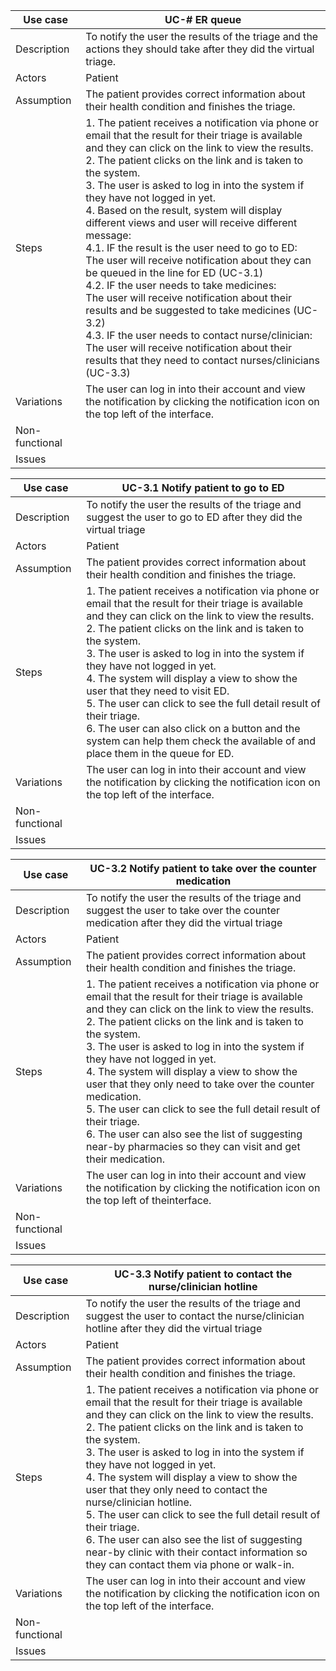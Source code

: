 | Use case       | UC-# ER queue                                                                                                               |
|----------------|------------------------------------------------------------------------------------------------------------------------------------------------------------------------------------------------------------------------------------------------------------------------------------------------------------------------------------------------------------------------------------------------------------------------------------------------------------------------------------------------------------------------------------------------------------------------------------------------------------------------------------------------------------------------------------------------------------------------------------------------------------------------------------------------------------------------------------------------------------------------------------------------------------------|
| Description    | To notify the user the results of the triage and the actions they should take after they did the virtual triage.                                                                         |
| Actors         | Patient                                                                             |
| Assumption     | The patient provides correct information about their health condition and finishes the triage.                                                                               |
| Steps          | 1. The patient receives a notification via phone or email that the result for their triage is available and they can click on the link to view the results.  <br>2. The patient clicks on the link and is taken to the system.  <br>3. The user is asked to log in into the system if they have not logged in yet.  <br>4. Based on the result, system will display different views and user will receive different message:       <br> 4.1. IF the result is the user need to go to ED:          <br>The user will receive notification about they can be queued in the line for ED (UC-3.1)      <br>4.2. IF the user needs to take medicines:         <br> The user will receive notification about their results and be suggested to take medicines (UC-3.2)    <br>  4.3. IF the user needs to contact nurse/clinician:      <br>    The user will receive notification about their results that they need to contact nurses/clinicians (UC-3.3) |
| Variations     | The user can log in into their account and view the notification by clicking the notification icon on the top left of the interface.                                                                                                                             |
| Non-functional |                                                                           |
| Issues         |                                                   

| Use case       | UC-3.1 Notify patient to go to ED                                                                         |
|----------------|---------------------------------------------------------------------------------------------------------------------------------------------------------------------------------------------------------------------------------------------------------------------------------------------------------------------------------------------------------------------------------------------------------------------------------------------------------------------------------------------------------------------------------------------------------------------------------------------------|
| Description    | To notify the user the results of the triage and suggest the user to go to ED after they did the virtual triage                                                                                                                                 |
| Actors         | Patient                                                                                                                                  |
| Assumption     | The patient provides correct information about their health condition and finishes the triage.                                                                                     |
| Steps          | 1. The patient receives a notification via phone or email that the result for their triage is available and they can click on the link to view the results.  <br> 2. The patient clicks on the link and is taken to the system. <br> 3. The user is asked to log in into the system if they have not logged in yet. <br> 4. The system will display a view to show the user that they need to visit ED. <br> 5. The user can click to see the full detail result of their triage. <br> 6. The user can also click on a button and the system can help them check the available of and place them in the queue for ED.  |
| Variations     | The user can log in into their account and view the notification by clicking the notification icon on the top left of the interface.                                                                                                                                                 |
| Non-functional |                                                                                                     |
| Issues         |                                                                             |                                                    

| Use case       | UC-3.2 Notify patient to take over the counter medication                                                                                                 |
|----------------|---------------------------------------------------------------------------------------------------------------------------------------------------------------------------------------------------------------------------------------------------------------------------------------------------------------------------------------------------------------------------------------------------------------------------------------------------------------------------------------------------------------------------------------------------------------------------------------------------------------|
| Description    | To notify the user the results of the triage and suggest the user to take over the counter medication after they did the virtual triage                                                                                                                                                                                                                                                                                                                                                                                                                                                                       |
| Actors         | Patient                                                                                                                                                                                                                                                                                                                                                                                                                                                                                                                                                                                                       |
| Assumption     | The patient provides correct information about their health condition and finishes the triage.                                                                                                                                                                                                                                                                                                                                                                                                                                                                                                                |
| Steps          | 1. The patient receives a notification via phone or email that the result for their triage is available and they can click on the link to view the results.  <br> 2. The patient clicks on the link and is taken to the system. <br> 3. The user is asked to log in into the system if they have not logged in yet. <br> 4. The system will display a view to show the user that they only need to take over the counter medication. <br> 5. The user can click to see the full detail result of their triage. <br> 6. The user can also see the list of suggesting near-by pharmacies so they can visit and get their medication. |
| Variations     | The user can log in into their account and view the notification by clicking the notification icon on the top left of theinterface.                                                                             |
| Non-functional |                                                                        |
| Issues         |                                                                                                                    |                                                  |

| Use case       | UC-3.3 Notify patient to contact the nurse/clinician hotline                                                                                  |
|----------------|------------------------------------------------------------------------------------------------------------------------------------------------------------------------------------------------------------------------------------------------------------------------------------------------------------------------------------------------------------------------------------------------------------------------------------------------------------------------------------------------------------------------------------------------------------------------------------------------------------------------------------------------|
| Description    | To notify the user the results of the triage and suggest the user to contact the nurse/clinician hotline after they did the virtual triage|
| Actors         | Patient                                                                                    |
| Assumption     | The patient provides correct information about their health condition and finishes the triage.                                                                                  |
| Steps          | 1. The patient receives a notification via phone or email that the result for their triage is available and they can click on the link to view the results. <br> 2. The patient clicks on the link and is taken to the system. <br> 3. The user is asked to log in into the system if they have not logged in yet. <br> 4. The system will display a view to show the user that they only need to contact the nurse/clinician hotline. <br> 5. The user can click to see the full detail result of their triage. <br> 6. The user can also see the list of suggesting near-by clinic with their contact information so they can contact them via phone or walk-in. |
| Variations     | The user can log in into their account and view the notification by clicking the notification icon on the top left of the interface.                                                                                 |
| Non-functional |                                                                           |
| Issues         |                                                                            |
